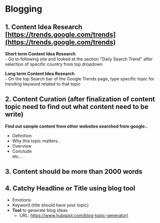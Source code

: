 # Blogging  

## 1. Content Idea Research  [https://trends.google.com/trends](https://trends.google.com/trends)  
   **Short term Content Idea Research**  
      - Go to following site and looked at the section "Daily Search Trend" after selection of specific country from top dropdown  
                
   **Long term Content Idea Research**  
      - On the top Search bar of the Google Trends page, type specific topic for trending keyword related to that topic    
        
## 2. Content Curation  (after finalization of content topic need to find out what content need to be write)  
   **Find out sample content from other websites searched from google..**
   - Definition  
   - Why this topic matters..  
   - Overview 
   - Conclude  
   etc...     
   
## 3. Content should be more than 2000 words  

## 4. Catchy Headline or Title using blog tool  
   - Emotions   
   - Keyword (title should have your topic)  
   - **Tool** to generate blog ideas  
      - URL: [https://www.hubspot.com/blog-topic-generator)](https://www.hubspot.com/blog-topic-generator)  
